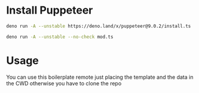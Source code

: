 # Install Puppeteer

```bash
deno run -A --unstable https://deno.land/x/puppeteer@9.0.2/install.ts
```

```bash
deno run -A --unstable --no-check mod.ts
```

# Usage

You can use this boilerplate remote just placing the template and the data in the CWD otherwise you have to clone the repo